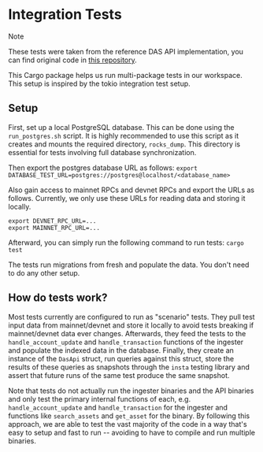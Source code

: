 # Integration Tests

> [!NOTE]
> These tests were taken from the reference DAS API implementation, you can find original code in [this repository](https://github.com/metaplex-foundation/digital-asset-rpc-infrastructure).

This Cargo package helps us run multi-package tests in our workspace. This setup is inspired by the tokio integration test setup.

## Setup

First, set up a local PostgreSQL database. This can be done using the `run_postgres.sh` script. It is highly recommended to use this script as it creates and mounts the required directory, `rocks_dump`. This directory is essential for tests involving full database synchronization.

Then export the postgres database URL as follows:
```export DATABASE_TEST_URL=postgres://postgres@localhost/<database_name>```

Also gain access to mainnet RPCs and devnet RPCs and export the URLs as follows. Currently,
we only use these URLs for reading data and storing it locally. 

```
export DEVNET_RPC_URL=...
export MAINNET_RPC_URL=...
```

Afterward, you can simply run the following command to run tests:
```cargo test```

The tests run migrations from fresh and populate the data. You don't need to do any other setup.

## How do tests work? 

Most tests currently are configured to run as "scenario" tests. They pull test input data from mainnet/devnet
and store it locally to avoid tests breaking if mainnet/devnet data ever changes. Afterwards, they feed
the tests to the `handle_account_update` and `handle_transaction` functions of the ingester and populate
the indexed data in the database. Finally, they create an instance of the `DasApi` struct, run queries against
this struct, store the results of these queries as snapshots through the `insta` testing library and assert that
future runs of the same test produce the same snapshot. 

Note that tests do not actually run the ingester binaries and the API binaries and only test the primary internal functions
of each, e.g.  `handle_account_update` and `handle_transaction` for the ingester and functions like `search_assets` 
and `get_asset` for the binary. By following this approach, we are able to test the vast majority of the code
in a way that's easy to setup and fast to run -- avoiding to have to compile and run multiple binaries.
